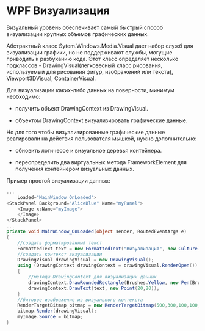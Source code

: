# WPF Визуализация

Визуальный уровень обеспечивает самый быстрый способ визуализации крупных объемов графических данных.

Абстрактный класс Sytem.Windows.Media.Visual дает набор служб для визуализации графики, но не поддерживают службы, могущие приводить к разбуханию кода. Этот класс определяет несколько подклассов - DrawingVisual(легковесный класс рисования, используемый для рисования фигур, изображений или текста), Viewport3DVisual, ContainerVisual. 

Для визуализации каких-либо данных на поверности, минимум необходимо:

- получить объект DrawingContext из DrawingVisual.

- объектом DrawingContext визуализировать графические данные.

Но для того чтобы визуализированные графические данные реагировали на действия пользователя мышкой, нужно дополнительно:

- обновить логичесое и визуальное деревья контейнера.

- переопределить два виртуальных метода FrameworkElement для получения контейнером визуальных данных.

Пример простой визуализации данных:
```csharp
...
    Loaded="MainWindow_OnLoaded">
<StackPanel Background="AliceBlue" Name="myPanel">
    <Image x:Name="myImage">
    </Image>
</StackPanel>
...
private void MainWindow_OnLoaded(object sender, RoutedEventArgs e)
{
    //создать форматированный текст
    FormattedText text = new FormattedText("Визуализация", new CultureInfo("ru-ru"),FlowDirection.LeftToRight,new Typeface(this.FontFamily,FontStyles.Italic,FontWeights.DemiBold,FontStretches.UltraExpanded),30,Brushes.DarkGreen,null,VisualTreeHelper.GetDpi(this).PixelsPerDip);
    //создать контекст визуализации
    DrawingVisual drawingVisual = new DrawingVisual();
    using (DrawingContext drawingContext = drawingVisual.RenderOpen())
    {
        //методы DrawingContext для визуализации данных
        drawingContext.DrawRoundedRectangle(Brushes.Yellow, new Pen(Brushes.Black, 5), new Rect(5,5,400,100), 20, 20);
        drawingContext.DrawText(text, new Point(20,20));
    }
    //битовое изображение из визуального контекста
    RenderTargetBitmap bitmap = new RenderTargetBitmap(500,300,100,100,PixelFormats.Pbgra32);
    bitmap.Render(drawingVisual);
    myImage.Source = bitmap;
}
```
















